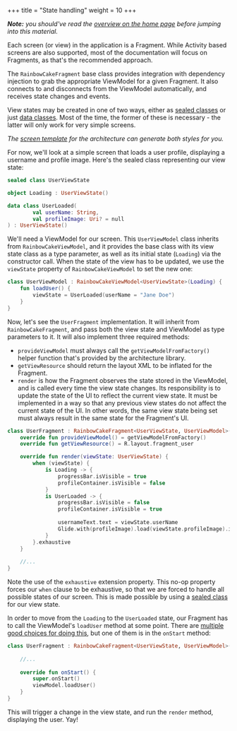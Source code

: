 +++
title = "State handling"
weight = 10
+++

_**Note:** you should've read the [overview on the home page](/#overview) before jumping into this material._

Each screen (or view) in the application is a Fragment. While Activity based screens are also supported, most of the documentation will focus on Fragments, as that's the recommended approach. 

The `RainbowCakeFragment` base class provides integration with dependency injection to grab the appropriate ViewModel for a given Fragment. It also connects to and disconnects from the ViewModel automatically, and receives state changes and events.

View states may be created in one of two ways, either as [sealed classes](/features/viewstate/#sealed-class-view-states) or just [data classes](/features/viewstate/#data-class-view-state-implementations). Most of the time, the former of these is necessary - the latter will only work for very simple screens.

_The [screen template](https://gitlab.autsoft.hu/AutSoft/AndroidChapter/rainbow-cake/rainbow-cake-templates#screen-template) for the architecture can generate both styles for you._

For now, we'll look at a simple screen that loads a user profile, displaying a username and profile image. Here's the sealed class representing our view state:

```kotlin
sealed class UserViewState

object Loading : UserViewState()

data class UserLoaded(
        val userName: String,
        val profileImage: Uri? = null
) : UserViewState()
```

We'll need a ViewModel for our screen. This `UserViewModel` class inherits from `RainbowCakeViewModel`, and it provides the base class with its view state class as a type parameter, as well as its initial state (`Loading`) via the constructor call. When the state of the view has to be updated, we use the `viewState` property of `RainbowCakeViewModel` to set the new one:

```kotlin
class UserViewModel : RainbowCakeViewModel<UserViewState>(Loading) {
    fun loadUser() {
        viewState = UserLoaded(userName = "Jane Doe")
    }
}
```

Now, let's see the `UserFragment` implementation. It will inherit from `RainbowCakeFragment`, and pass both the view state and ViewModel as type parameters to it. It will also implement three required methods:

- `provideViewModel` must always call the `getViewModelFromFactory()` helper function that's provided by the architecture library.
- `getViewResource` should return the layout XML to be inflated for the Fragment.
- `render` is how the Fragment observes the state stored in the ViewModel, and is called every time the view state changes. Its responsibility is to update the state of the UI to reflect the current view state. It must be implemented in a way so that any previous view states do not affect the current state of the UI. In other words, the same view state being set must always result in the same state for the Fragment's UI.

```kotlin
class UserFragment : RainbowCakeFragment<UserViewState, UserViewModel>() {
    override fun provideViewModel() = getViewModelFromFactory()
    override fun getViewResource() = R.layout.fragment_user

    override fun render(viewState: UserViewState) {
        when (viewState) {
            is Loading -> {
                progressBar.isVisible = true
                profileContainer.isVisible = false
            }
            is UserLoaded -> {
                progressBar.isVisible = false
                profileContainer.isVisible = true
                
                usernameText.text = viewState.userName
                Glide.with(profileImage).load(viewState.profileImage).into(profileImage)
            }
        }.exhaustive          
    }
    
    //...
}
```

Note the use of the `exhaustive` extension property. This no-op property forces our `when` clause to be exhaustive, so that we are forced to handle all possible states of our screen. This is made possible by using a [sealed class](https://kotlinlang.org/docs/reference/sealed-classes.html) for our view state.

In order to move from the `Loading` to the `UserLoaded` state, our Fragment has to call the ViewModel's `loadUser` method at some point. There are [multiple good choices for doing this](), but one of them is in the `onStart` method:

```kotlin
class UserFragment : RainbowCakeFragment<UserViewState, UserViewModel>() {
    
    //...
    
    override fun onStart() {
        super.onStart()
        viewModel.loadUser()
    }
}
```

This will trigger a change in the view state, and run the `render` method, displaying the user. Yay!
